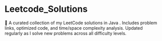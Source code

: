 # Leetcode_Solutions
🧠 A curated collection of my LeetCode solutions in Java . Includes problem links, optimized code, and time/space complexity analysis. Updated regularly as I solve new problems across all difficulty levels.
